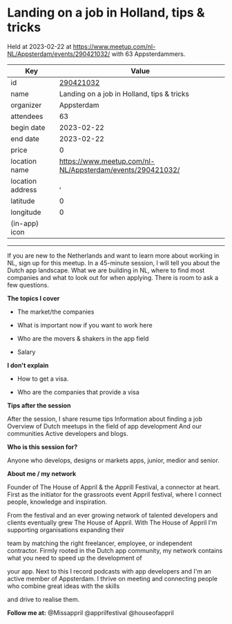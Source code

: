 # Landing on a job in Holland, tips & tricks
Held at 2023-02-22 at https://www.meetup.com/nl-NL/Appsterdam/events/290421032/ with 63 Appsterdammers.
        
|Key|Value
|---|---|
|id|[290421032](https://www.meetup.com/appsterdam/events/290421032/)|
|name|Landing on a job in Holland, tips & tricks|
|organizer|Appsterdam|
|attendees|63|
|begin date|2023-02-22|
|end date|2023-02-22|
|price|0|
|location name|https://www.meetup.com/nl-NL/Appsterdam/events/290421032/|
|location address|, |
|latitude|0|
|longitude|0|
|(in-app) icon||

---

If you are new to the Netherlands and want to learn more about working in NL, sign up for this meetup. In a 45-minute session, I will tell you about the Dutch app landscape. What we are building in NL, where to find most companies and what to look out for when applying. There is room to ask a few questions.

**The topics I cover**

* The market/the companies

* What is important now if you want to work here

* Who are the movers &amp; shakers in the app field

* Salary

**I don't explain**

* How to get a visa.

* Who are the companies that provide a visa

**Tips after the session**

After the session, I share resume tips Information about finding a job Overview of Dutch meetups in the field of app development And our communities Active developers and blogs.

**Who is this session for?**

Anyone who develops, designs or markets apps, junior, medior and senior.

**About me / my network**

Founder of The House of Appril &amp; the Apprill Festival, a connector at heart. First as the initiator for the grassroots event Appril festival, where I connect people, knowledge and inspiration.

From the festival and an ever growing network of talented developers and clients eventually grew The House of Appril. With The House of Appril I'm supporting organisations expanding their

team by matching the right freelancer, employee, or independent contractor. Firmly rooted in the Dutch app community, my network contains what you need to speed up the development of

your app. Next to this I record podcasts with app developers and I'm an active member of Appsterdam. I thrive on meeting and connecting people who combine great ideas with the skills

and drive to realise them.

**Follow me at:** @Missappril @apprilfestival @houseofappril 
